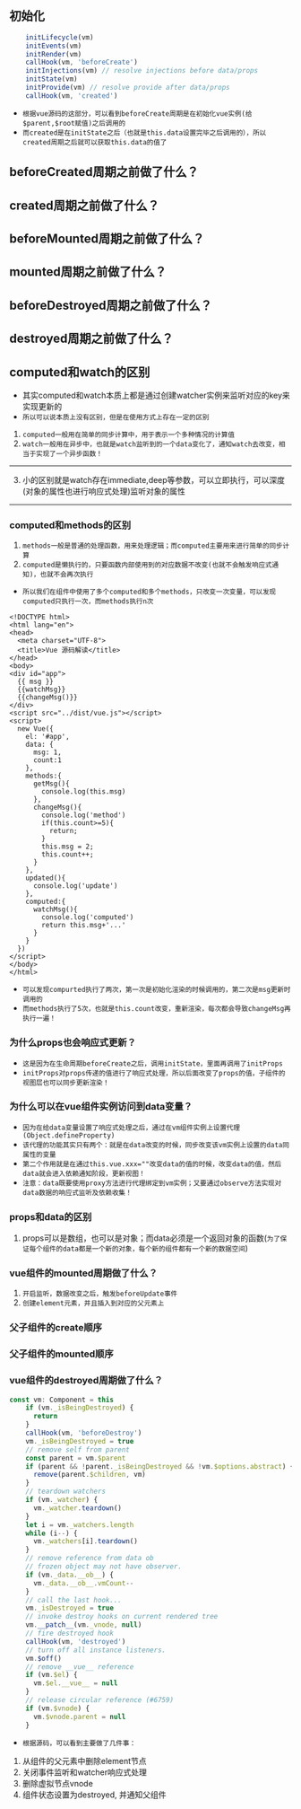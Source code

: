 ## 初始化
```js
    initLifecycle(vm)
    initEvents(vm)
    initRender(vm)
    callHook(vm, 'beforeCreate')
    initInjections(vm) // resolve injections before data/props
    initState(vm)
    initProvide(vm) // resolve provide after data/props
    callHook(vm, 'created')
```
* `根据vue源码的这部分，可以看到beforeCreate周期是在初始化vue实例(给$parent,$root赋值)之后调用的`
* `而created是在initState之后（也就是this.data设置完毕之后调用的），所以created周期之后就可以获取this.data的值了`

## beforeCreated周期之前做了什么？
## created周期之前做了什么？
## beforeMounted周期之前做了什么？
## mounted周期之前做了什么？
## beforeDestroyed周期之前做了什么？
## destroyed周期之前做了什么？

## computed和watch的区别
* 其实computed和watch本质上都是通过创建watcher实例来监听对应的key来实现更新的
* `所以可以说本质上没有区别，但是在使用方式上存在一定的区别`
1. `computed一般用在简单的同步计算中，用于表示一个多种情况的计算值`
2. `watch一般用在异步中，也就是watch监听到的一个data变化了，通知watch去改变，相当于实现了一个异步函数！`
---
3. 小的区别就是watch存在immediate,deep等参数，可以立即执行，可以深度(对象的属性也进行响应式处理)监听对象的属性
---

### computed和methods的区别
1. `methods一般是普通的处理函数，用来处理逻辑；而computed主要用来进行简单的同步计算`
2. `computed是懒执行的，只要函数内部使用到的对应数据不改变(也就不会触发响应式通知)，也就不会再次执行`
* `所以我们在组件中使用了多个computed和多个methods，只改变一次变量，可以发现computed只执行一次，而methods执行n次`
```vue
<!DOCTYPE html>
<html lang="en">
<head>
  <meta charset="UTF-8">
  <title>Vue 源码解读</title>
</head>
<body>
<div id="app">
  {{ msg }}
  {{watchMsg}}
  {{changeMsg()}}
</div>
<script src="../dist/vue.js"></script>
<script>
  new Vue({
    el: '#app',
    data: {
      msg: 1,
      count:1
    },
    methods:{
      getMsg(){
        console.log(this.msg)
      },
      changeMsg(){
        console.log('method')
        if(this.count>=5){
          return;
        }
        this.msg = 2;
        this.count++;
      }
    },
    updated(){
      console.log('update')
    },
    computed:{
      watchMsg(){
        console.log('computed')
        return this.msg+'...'
      }
    }
  })
</script>
</body>
</html>
```
* `可以发现compurted执行了两次，第一次是初始化渲染的时候调用的，第二次是msg更新时调用的`
* `而methods执行了5次，也就是this.count改变，重新渲染，每次都会导致changeMsg再执行一遍！`


### 为什么props也会响应式更新？
* `这是因为在生命周期beforeCreate之后，调用initState，里面再调用了initProps`
* `initProps对props传递的值进行了响应式处理，所以后面改变了props的值，子组件的视图层也可以同步更新渲染！`

### 为什么可以在vue组件实例访问到data变量？
* `因为在给data变量设置了响应式处理之后，通过在vm组件实例上设置代理(Object.defineProperty)`
* `该代理的功能其实只有两个：就是在data改变的时候，同步改变该vm实例上设置的data同属性的变量`
* `第二个作用就是在通过this.vue.xxx=""改变data的值的时候，改变data的值，然后data就会进入依赖通知阶段，更新视图！`
* `注意：data既要使用proxy方法进行代理绑定到vm实例；又要通过observe方法实现对data数据的响应式监听及依赖收集！`

### props和data的区别
1. props可以是数组，也可以是对象；而data必须是一个返回对象的函数(`为了保证每个组件的data都是一个新的对象，每个新的组件都有一个新的数据空间`)

### vue组件的mounted周期做了什么？
1. `开启监听，数据改变之后，触发beforeUpdate事件`
2. `创建element元素，并且插入到对应的父元素上`

### 父子组件的create顺序

### 父子组件的mounted顺序

### vue组件的destroyed周期做了什么？
```js
const vm: Component = this
    if (vm._isBeingDestroyed) {
      return
    }
    callHook(vm, 'beforeDestroy')
    vm._isBeingDestroyed = true
    // remove self from parent
    const parent = vm.$parent
    if (parent && !parent._isBeingDestroyed && !vm.$options.abstract) {
      remove(parent.$children, vm)
    }
    // teardown watchers
    if (vm._watcher) {
      vm._watcher.teardown()
    }
    let i = vm._watchers.length
    while (i--) {
      vm._watchers[i].teardown()
    }
    // remove reference from data ob
    // frozen object may not have observer.
    if (vm._data.__ob__) {
      vm._data.__ob__.vmCount--
    }
    // call the last hook...
    vm._isDestroyed = true
    // invoke destroy hooks on current rendered tree
    vm.__patch__(vm._vnode, null)
    // fire destroyed hook
    callHook(vm, 'destroyed')
    // turn off all instance listeners.
    vm.$off()
    // remove __vue__ reference
    if (vm.$el) {
      vm.$el.__vue__ = null
    }
    // release circular reference (#6759)
    if (vm.$vnode) {
      vm.$vnode.parent = null
    }
```
* `根据源码，可以看到主要做了几件事：`
1. 从组件的父元素中删除element节点
2. 关闭事件监听和watcher响应式处理
3. 删除虚拟节点vnode
4. 组件状态设置为destroyed, 并通知父组件
